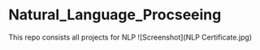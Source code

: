 # Natural_Language_Procseeing
This repo consists all projects for NLP
![Screenshot](NLP Certificate.jpg)
